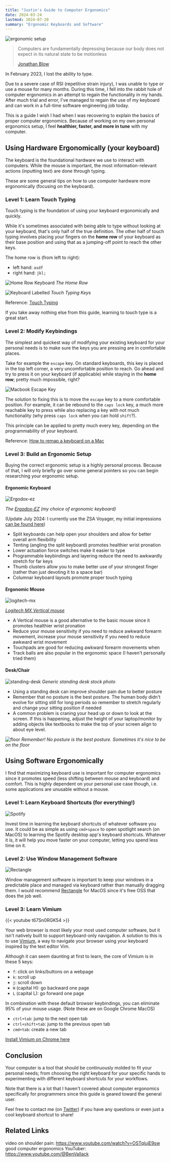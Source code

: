 ```yaml
---
title: "Justin's Guide to Computer Ergonomics"
date: 2024-03-24
lastmod: 2024-07-20
summary: "Ergonomic Keyboards and Software"
---
```


![ergonomic setup](/voyager.png)

> Computers are fundamentally depressing because our body does not expect in its natural state to be motionless
>
> [Jonathan Blow](https://youtu.be/i7kh8pNRWOo?si=uXOIwhr-dAjdFkZ5&t=236)

In February 2023, I lost the ability to type.

Due to a severe case of RSI (repetitive strain injury), I was unable to type or use a mouse for many months. During this time, I fell into the rabbit hole of computer ergonomics in an attempt to regain the functionality in my hands. After much trial and error, I've managed to regain the use of my keyboard and can work in a full-time software engineering job today.

This is a guide I wish I had when I was recovering to explain the basics of proper computer ergonomics. Because of working on my own personal ergonomics setup, I feel **healthier, faster, and more in tune** with my computer.

## Using Hardware Ergonomically (your keyboard)

The keyboard is the foundational hardware we use to interact with computers. While the mouse is important, the most information-relevant actions (inputting text) are done through typing.

These are some general tips on how to use computer hardware more ergonomically (focusing on the keyboard).

### Level 1: Learn Touch Typing

Touch typing is the foundation of using your keyboard ergonomically and quickly.

While it's sometimes associated with being able to type without looking at your keyboard, that's only half of the true definition. The other half of touch typing involves placing your fingers on the **home row** of your keyboard as their base position and using that as a jumping-off point to reach the other keys.

The home row is (from left to right):

- left hand: `asdf`
- right hand: `jkl;`

![Home Row Keyboard](/home-row-keyboard.png)
_The Home Row_

![Keyboard Labelled](images/keyboard-labelled.jpg)
_Touch Typing Keys_

Reference: [Touch Typing](https://opentextbc.ca/computerstudies/chapter/the-base-position/)

If you take away nothing else from this guide, learning to touch type is a great start.

### Level 2: Modify Keybindings

The simplest and quickest way of modifying your existing keyboard for your personal needs is to make sure the keys you are pressing are in comfortable places.

Take for example the `escape` key. On standard keyboards, this key is placed in the top left corner, a very uncomfortable position to reach. Go ahead and try to press it on your keyboard (if applicable) while staying in the **home row**; pretty much impossible, right?

![Macbook Escape Key](/macbook-escape-key.png)

The solution to fixing this is to move the `escape` key to a more comfortable position. For example, it can be rebound to the `caps lock` key, a much more reachable key to press while also replacing a key with not much functionality (why press `caps lock` when you can hold `shift`?).

This principle can be applied to pretty much every key, depending on the programmability of your keyboard.

Reference: [How to remap a keyboard on a Mac](https://www.theverge.com/23591533/mac-remap-keyboard-how-to)

### Level 3: Build an Ergonomic Setup

Buying the correct ergonomic setup is a highly personal process. Because of that, I will only briefly go over some general pointers so you can begin researching your ergonomic setup.

#### Ergonomic Keyboard

![Ergodox-ez](/ergodox-ez.jpeg)

_The [Ergodox-EZ](https://ergodox-ez.com/) (my choice of ergonomic keyboard)_

(Update July 2024: I currently use the ZSA Voyager, my initial impressions [can be found here](http://localhost:1313/posts/voyager-initial-impressions/))

- Split keyboards can help open your shoulders and allow for better overall arm flexibility
- Tenting (angling the split keyboard) promotes healthier wrist pronation
- Lower actuation force switches make it easier to type
- Programmable keybindings and layering reduce the need to awkwardly stretch for far keys
- Thumb clusters allow you to make better use of your strongest finger (rather than just devoting it to a space bar)
- Columnar keyboard layouts promote proper touch typing

#### Ergonomic Mouse

![logitech-mx](images/logitech-mx.webp)

_[Logitech MX Vertical mouse](https://www.logitech.com/en-us/products/mice/mx-vertical-ergonomic-mouse.910-005447.html)_

- A Vertical mouse is a good alternative to the basic mouse since it promotes healthier wrist pronation
- Reduce your mouse sensitivity if you need to reduce awkward forearm movement, increase your mouse sensitivity if you need to reduce awkward wrist movement
- Touchpads are good for reducing awkward forearm movements when
- Track balls are also popular in the ergonomic space (I haven't personally tried them)

#### Desk/Chair

![standing-desk](/standing-desk.jpeg)
_Generic standing desk stock photo_

- Using a standing desk can improve shoulder pain due to better posture
- Remember that no posture is the best posture. The human body didn't evolve for sitting still for long periods so remember to stretch regularly and change your sitting position if needed
- A common problem is craning your head up or down to look at the screen. If this is happening, adjust the height of your laptop/monitor by adding objects like textbooks to make the top of your screen align to about eye level.

![floor](images/floor.jpg)
_Remember! No posture is the best posture. Sometimes it's nice to be on the floor_

## Using Software Ergonomically

I find that maximizing keyboard use is important for computer ergonomics since it promotes speed (less shifting between mouse and keyboard) and comfort. This is highly dependent on your personal use case though, i.e. some applications are unusable without a mouse.

### Level 1: Learn Keyboard Shortcuts (for everything!)

![Spotify](/spotify-keyboard-shortcuts.png)

Invest time in learning the keyboard shortcuts of whatever software you use. It could be as simple as using `cmd+space` to open spotlight search (on MacOS) to learning the Spotify desktop app's keyboard shortcuts. Whatever it is, it will help you move faster on your computer, letting you spend less time on it.

### Level 2: Use Window Management Software

![Rectangle](/rectangle.jpeg)

Window management software is important to keep your windows in a predictable place and managed via keyboard rather than manually dragging them. I would recommend [Rectangle](https://rectangleapp.com/) for MacOS since it's free OSS that does the job well.

### Level 3: Learn Vimium

{{< youtube t67Sn0RGK54 >}}

Your web browser is most likely your most used computer software, but it isn't natively built to support keyboard-only navigation. A solution to this is to use [Vimium](https://vimium.github.io/), a way to navigate your browser using your keyboard inspired by the text editor Vim.

Although it can seem daunting at first to learn, the core of Vimium is in these 5 keys:

- `f`: click on links/buttons on a webpage
- `k`: scroll up
- `j`: scroll down
- `H` (capital H): go backward one page
- `L` (capital L): go forward one page

In combination with these default browser keybindings, you can eliminate 95% of your mouse usage. (Note these are on Google Chrome MacOS)

- `ctrl+tab`: jump to the next open tab
- `ctrl+shift+tab`: jump to the previous open tab
- `cmd+tab`: create a new tab

[Install Vimium on Chrome here](https://chromewebstore.google.com/detail/vimium/dbepggeogbaibhgnhhndojpepiihcmeb)

## Conclusion

Your computer is a tool that should be continuously molded to fit your personal needs; from choosing the right keyboard for your specific hands to experimenting with different keyboard shortcuts for your workflows.

Note that there is a lot that I haven't covered about computer ergonomics specifically for programmers since this guide is geared toward the general user.

Feel free to contact me (on [Twitter](https://twitter.com/justinliang1020)) if you have any questions or even just a cool keyboard shortcut to share!

## Related Links

video on shoulder pain: <https://www.youtube.com/watch?v=OSTqlujE9sw>
good computer ergonomics YouTuber: <https://www.youtube.com/@BenVallack>
